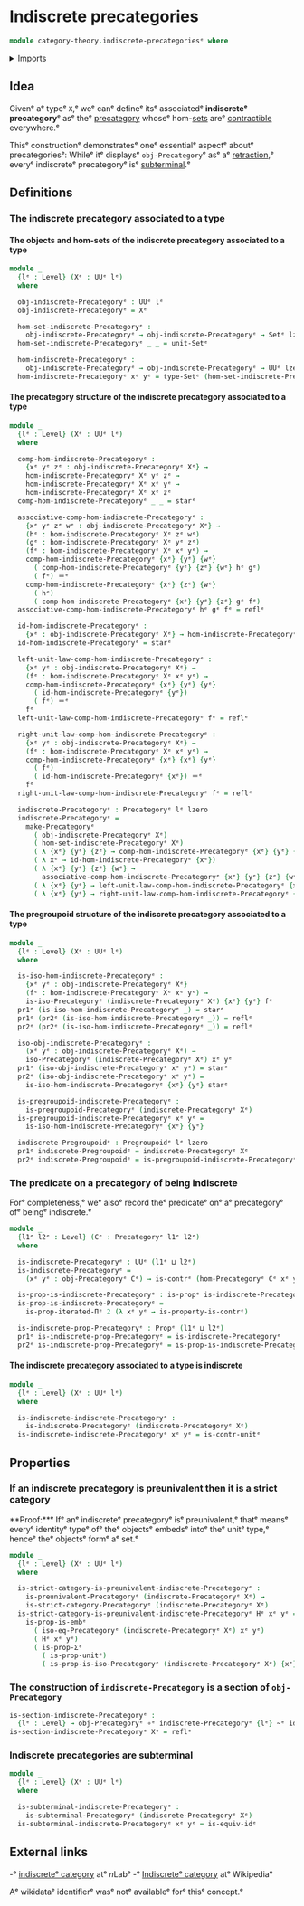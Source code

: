 # Indiscrete precategories

```agda
module category-theory.indiscrete-precategoriesᵉ where
```

<details><summary>Imports</summary>

```agda
open import category-theory.isomorphisms-in-precategoriesᵉ
open import category-theory.precategoriesᵉ
open import category-theory.pregroupoidsᵉ
open import category-theory.preunivalent-categoriesᵉ
open import category-theory.strict-categoriesᵉ
open import category-theory.subterminal-precategoriesᵉ

open import foundation.contractible-typesᵉ
open import foundation.dependent-pair-typesᵉ
open import foundation.equivalencesᵉ
open import foundation.function-typesᵉ
open import foundation.homotopiesᵉ
open import foundation.identity-typesᵉ
open import foundation.iterated-dependent-product-typesᵉ
open import foundation.propositionsᵉ
open import foundation.setsᵉ
open import foundation.unit-typeᵉ
open import foundation.universe-levelsᵉ
```

</details>

## Idea

Givenᵉ aᵉ typeᵉ `X`,ᵉ weᵉ canᵉ defineᵉ itsᵉ associatedᵉ **indiscreteᵉ precategory**ᵉ asᵉ theᵉ
[precategory](category-theory.precategories.mdᵉ) whoseᵉ
hom-[sets](foundation-core.sets.mdᵉ) areᵉ
[contractible](foundation-core.contractible-types.mdᵉ) everywhere.ᵉ

Thisᵉ constructionᵉ demonstratesᵉ oneᵉ essentialᵉ aspectᵉ aboutᵉ precategoriesᵉ: Whileᵉ
itᵉ displaysᵉ `obj-Precategory`ᵉ asᵉ aᵉ [retraction](foundation-core.retractions.md),ᵉ
everyᵉ indiscreteᵉ precategoryᵉ isᵉ
[subterminal](category-theory.subterminal-precategories.md).ᵉ

## Definitions

### The indiscrete precategory associated to a type

#### The objects and hom-sets of the indiscrete precategory associated to a type

```agda
module _
  {lᵉ : Level} (Xᵉ : UUᵉ lᵉ)
  where

  obj-indiscrete-Precategoryᵉ : UUᵉ lᵉ
  obj-indiscrete-Precategoryᵉ = Xᵉ

  hom-set-indiscrete-Precategoryᵉ :
    obj-indiscrete-Precategoryᵉ → obj-indiscrete-Precategoryᵉ → Setᵉ lzero
  hom-set-indiscrete-Precategoryᵉ _ _ = unit-Setᵉ

  hom-indiscrete-Precategoryᵉ :
    obj-indiscrete-Precategoryᵉ → obj-indiscrete-Precategoryᵉ → UUᵉ lzero
  hom-indiscrete-Precategoryᵉ xᵉ yᵉ = type-Setᵉ (hom-set-indiscrete-Precategoryᵉ xᵉ yᵉ)
```

#### The precategory structure of the indiscrete precategory associated to a type

```agda
module _
  {lᵉ : Level} (Xᵉ : UUᵉ lᵉ)
  where

  comp-hom-indiscrete-Precategoryᵉ :
    {xᵉ yᵉ zᵉ : obj-indiscrete-Precategoryᵉ Xᵉ} →
    hom-indiscrete-Precategoryᵉ Xᵉ yᵉ zᵉ →
    hom-indiscrete-Precategoryᵉ Xᵉ xᵉ yᵉ →
    hom-indiscrete-Precategoryᵉ Xᵉ xᵉ zᵉ
  comp-hom-indiscrete-Precategoryᵉ _ _ = starᵉ

  associative-comp-hom-indiscrete-Precategoryᵉ :
    {xᵉ yᵉ zᵉ wᵉ : obj-indiscrete-Precategoryᵉ Xᵉ} →
    (hᵉ : hom-indiscrete-Precategoryᵉ Xᵉ zᵉ wᵉ)
    (gᵉ : hom-indiscrete-Precategoryᵉ Xᵉ yᵉ zᵉ)
    (fᵉ : hom-indiscrete-Precategoryᵉ Xᵉ xᵉ yᵉ) →
    comp-hom-indiscrete-Precategoryᵉ {xᵉ} {yᵉ} {wᵉ}
      ( comp-hom-indiscrete-Precategoryᵉ {yᵉ} {zᵉ} {wᵉ} hᵉ gᵉ)
      ( fᵉ) ＝ᵉ
    comp-hom-indiscrete-Precategoryᵉ {xᵉ} {zᵉ} {wᵉ}
      ( hᵉ)
      ( comp-hom-indiscrete-Precategoryᵉ {xᵉ} {yᵉ} {zᵉ} gᵉ fᵉ)
  associative-comp-hom-indiscrete-Precategoryᵉ hᵉ gᵉ fᵉ = reflᵉ

  id-hom-indiscrete-Precategoryᵉ :
    {xᵉ : obj-indiscrete-Precategoryᵉ Xᵉ} → hom-indiscrete-Precategoryᵉ Xᵉ xᵉ xᵉ
  id-hom-indiscrete-Precategoryᵉ = starᵉ

  left-unit-law-comp-hom-indiscrete-Precategoryᵉ :
    {xᵉ yᵉ : obj-indiscrete-Precategoryᵉ Xᵉ} →
    (fᵉ : hom-indiscrete-Precategoryᵉ Xᵉ xᵉ yᵉ) →
    comp-hom-indiscrete-Precategoryᵉ {xᵉ} {yᵉ} {yᵉ}
      ( id-hom-indiscrete-Precategoryᵉ {yᵉ})
      ( fᵉ) ＝ᵉ
    fᵉ
  left-unit-law-comp-hom-indiscrete-Precategoryᵉ fᵉ = reflᵉ

  right-unit-law-comp-hom-indiscrete-Precategoryᵉ :
    {xᵉ yᵉ : obj-indiscrete-Precategoryᵉ Xᵉ} →
    (fᵉ : hom-indiscrete-Precategoryᵉ Xᵉ xᵉ yᵉ) →
    comp-hom-indiscrete-Precategoryᵉ {xᵉ} {xᵉ} {yᵉ}
      ( fᵉ)
      ( id-hom-indiscrete-Precategoryᵉ {xᵉ}) ＝ᵉ
    fᵉ
  right-unit-law-comp-hom-indiscrete-Precategoryᵉ fᵉ = reflᵉ

  indiscrete-Precategoryᵉ : Precategoryᵉ lᵉ lzero
  indiscrete-Precategoryᵉ =
    make-Precategoryᵉ
      ( obj-indiscrete-Precategoryᵉ Xᵉ)
      ( hom-set-indiscrete-Precategoryᵉ Xᵉ)
      ( λ {xᵉ} {yᵉ} {zᵉ} → comp-hom-indiscrete-Precategoryᵉ {xᵉ} {yᵉ} {zᵉ})
      ( λ xᵉ → id-hom-indiscrete-Precategoryᵉ {xᵉ})
      ( λ {xᵉ} {yᵉ} {zᵉ} {wᵉ} →
        associative-comp-hom-indiscrete-Precategoryᵉ {xᵉ} {yᵉ} {zᵉ} {wᵉ})
      ( λ {xᵉ} {yᵉ} → left-unit-law-comp-hom-indiscrete-Precategoryᵉ {xᵉ} {yᵉ})
      ( λ {xᵉ} {yᵉ} → right-unit-law-comp-hom-indiscrete-Precategoryᵉ {xᵉ} {yᵉ})
```

#### The pregroupoid structure of the indiscrete precategory associated to a type

```agda
module _
  {lᵉ : Level} (Xᵉ : UUᵉ lᵉ)
  where

  is-iso-hom-indiscrete-Precategoryᵉ :
    {xᵉ yᵉ : obj-indiscrete-Precategoryᵉ Xᵉ}
    (fᵉ : hom-indiscrete-Precategoryᵉ Xᵉ xᵉ yᵉ) →
    is-iso-Precategoryᵉ (indiscrete-Precategoryᵉ Xᵉ) {xᵉ} {yᵉ} fᵉ
  pr1ᵉ (is-iso-hom-indiscrete-Precategoryᵉ _) = starᵉ
  pr1ᵉ (pr2ᵉ (is-iso-hom-indiscrete-Precategoryᵉ _)) = reflᵉ
  pr2ᵉ (pr2ᵉ (is-iso-hom-indiscrete-Precategoryᵉ _)) = reflᵉ

  iso-obj-indiscrete-Precategoryᵉ :
    (xᵉ yᵉ : obj-indiscrete-Precategoryᵉ Xᵉ) →
    iso-Precategoryᵉ (indiscrete-Precategoryᵉ Xᵉ) xᵉ yᵉ
  pr1ᵉ (iso-obj-indiscrete-Precategoryᵉ xᵉ yᵉ) = starᵉ
  pr2ᵉ (iso-obj-indiscrete-Precategoryᵉ xᵉ yᵉ) =
    is-iso-hom-indiscrete-Precategoryᵉ {xᵉ} {yᵉ} starᵉ

  is-pregroupoid-indiscrete-Precategoryᵉ :
    is-pregroupoid-Precategoryᵉ (indiscrete-Precategoryᵉ Xᵉ)
  is-pregroupoid-indiscrete-Precategoryᵉ xᵉ yᵉ =
    is-iso-hom-indiscrete-Precategoryᵉ {xᵉ} {yᵉ}

  indiscrete-Pregroupoidᵉ : Pregroupoidᵉ lᵉ lzero
  pr1ᵉ indiscrete-Pregroupoidᵉ = indiscrete-Precategoryᵉ Xᵉ
  pr2ᵉ indiscrete-Pregroupoidᵉ = is-pregroupoid-indiscrete-Precategoryᵉ
```

### The predicate on a precategory of being indiscrete

Forᵉ completeness,ᵉ weᵉ alsoᵉ record theᵉ predicateᵉ onᵉ aᵉ precategoryᵉ ofᵉ beingᵉ
indiscrete.ᵉ

```agda
module _
  {l1ᵉ l2ᵉ : Level} (Cᵉ : Precategoryᵉ l1ᵉ l2ᵉ)
  where

  is-indiscrete-Precategoryᵉ : UUᵉ (l1ᵉ ⊔ l2ᵉ)
  is-indiscrete-Precategoryᵉ =
    (xᵉ yᵉ : obj-Precategoryᵉ Cᵉ) → is-contrᵉ (hom-Precategoryᵉ Cᵉ xᵉ yᵉ)

  is-prop-is-indiscrete-Precategoryᵉ : is-propᵉ is-indiscrete-Precategoryᵉ
  is-prop-is-indiscrete-Precategoryᵉ =
    is-prop-iterated-Πᵉ 2 (λ xᵉ yᵉ → is-property-is-contrᵉ)

  is-indiscrete-prop-Precategoryᵉ : Propᵉ (l1ᵉ ⊔ l2ᵉ)
  pr1ᵉ is-indiscrete-prop-Precategoryᵉ = is-indiscrete-Precategoryᵉ
  pr2ᵉ is-indiscrete-prop-Precategoryᵉ = is-prop-is-indiscrete-Precategoryᵉ
```

#### The indiscrete precategory associated to a type is indiscrete

```agda
module _
  {lᵉ : Level} (Xᵉ : UUᵉ lᵉ)
  where

  is-indiscrete-indiscrete-Precategoryᵉ :
    is-indiscrete-Precategoryᵉ (indiscrete-Precategoryᵉ Xᵉ)
  is-indiscrete-indiscrete-Precategoryᵉ xᵉ yᵉ = is-contr-unitᵉ
```

## Properties

### If an indiscrete precategory is preunivalent then it is a strict category

**Proof:**ᵉ Ifᵉ anᵉ indiscreteᵉ precategoryᵉ isᵉ preunivalent,ᵉ thatᵉ meansᵉ everyᵉ
identityᵉ typeᵉ ofᵉ theᵉ objectsᵉ embedsᵉ intoᵉ theᵉ unitᵉ type,ᵉ henceᵉ theᵉ objectsᵉ formᵉ aᵉ
set.ᵉ

```agda
module _
  {lᵉ : Level} (Xᵉ : UUᵉ lᵉ)
  where

  is-strict-category-is-preunivalent-indiscrete-Precategoryᵉ :
    is-preunivalent-Precategoryᵉ (indiscrete-Precategoryᵉ Xᵉ) →
    is-strict-category-Precategoryᵉ (indiscrete-Precategoryᵉ Xᵉ)
  is-strict-category-is-preunivalent-indiscrete-Precategoryᵉ Hᵉ xᵉ yᵉ =
    is-prop-is-embᵉ
      ( iso-eq-Precategoryᵉ (indiscrete-Precategoryᵉ Xᵉ) xᵉ yᵉ)
      ( Hᵉ xᵉ yᵉ)
      ( is-prop-Σᵉ
        ( is-prop-unitᵉ)
        ( is-prop-is-iso-Precategoryᵉ (indiscrete-Precategoryᵉ Xᵉ) {xᵉ} {yᵉ}))
```

### The construction of `indiscrete-Precategory` is a section of `obj-Precategory`

```agda
is-section-indiscrete-Precategoryᵉ :
  {lᵉ : Level} → obj-Precategoryᵉ ∘ᵉ indiscrete-Precategoryᵉ {lᵉ} ~ᵉ idᵉ
is-section-indiscrete-Precategoryᵉ Xᵉ = reflᵉ
```

### Indiscrete precategories are subterminal

```agda
module _
  {lᵉ : Level} (Xᵉ : UUᵉ lᵉ)
  where

  is-subterminal-indiscrete-Precategoryᵉ :
    is-subterminal-Precategoryᵉ (indiscrete-Precategoryᵉ Xᵉ)
  is-subterminal-indiscrete-Precategoryᵉ xᵉ yᵉ = is-equiv-idᵉ
```

## External links

-ᵉ [indiscreteᵉ category](https://ncatlab.org/nlab/show/indiscrete+categoryᵉ) atᵉ
  $n$Labᵉ
-ᵉ [Indiscreteᵉ category](https://en.wikipedia.org/wiki/Indiscrete_categoryᵉ) atᵉ
  Wikipediaᵉ

Aᵉ wikidataᵉ identifierᵉ wasᵉ notᵉ availableᵉ forᵉ thisᵉ concept.ᵉ